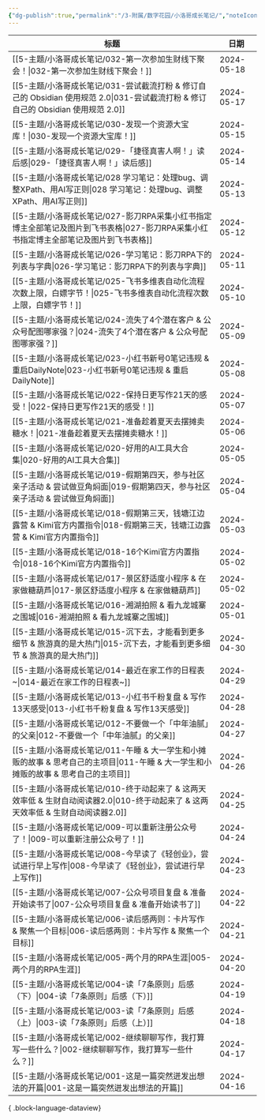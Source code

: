```yaml
---
{"dg-publish":true,"permalink":"/3-附属/数字花园/小洛哥成长笔记/","noteIcon":"1","created":"2024-04-10","updated":"2024-04-21"}
---
```


| 标题                                                                                             | 日期         |
| ---------------------------------------------------------------------------------------------- | ---------- |
| [[5-主题/小洛哥成长笔记/032-第一次参加生财线下聚会！\|032-第一次参加生财线下聚会！]]                                         | 2024-05-18 |
| [[5-主题/小洛哥成长笔记/031-尝试截流打粉 & 修订自己的 Obsidian 使用规范 2.0\|031-尝试截流打粉 & 修订自己的 Obsidian 使用规范 2.0]] | 2024-05-17 |
| [[5-主题/小洛哥成长笔记/030-发现一个资源大宝库！\|030-发现一个资源大宝库！]]                                             | 2024-05-15 |
| [[5-主题/小洛哥成长笔记/029-「捷径真害人啊！」读后感\|029-「捷径真害人啊！」读后感]]                                         | 2024-05-14 |
| [[5-主题/小洛哥成长笔记/028 学习笔记：处理bug、调整XPath、用AI写正则\|028 学习笔记：处理bug、调整XPath、用AI写正则]]               | 2024-05-13 |
| [[5-主题/小洛哥成长笔记/027-影刀RPA采集小红书指定博主全部笔记及图片到飞书表格\|027-影刀RPA采集小红书指定博主全部笔记及图片到飞书表格]]             | 2024-05-12 |
| [[5-主题/小洛哥成长笔记/026-学习笔记：影刀RPA下的列表与字典\|026-学习笔记：影刀RPA下的列表与字典]]                               | 2024-05-11 |
| [[5-主题/小洛哥成长笔记/025-飞书多维表自动化流程次数上限，白嫖字节！\|025-飞书多维表自动化流程次数上限，白嫖字节！]]                         | 2024-05-10 |
| [[5-主题/小洛哥成长笔记/024-流失了4个潜在客户 & 公众号配图哪家强？\|024-流失了4个潜在客户 & 公众号配图哪家强？]]                       | 2024-05-09 |
| [[5-主题/小洛哥成长笔记/023-小红书新号0笔记违规 & 重启DailyNote\|023-小红书新号0笔记违规 & 重启DailyNote]]                 | 2024-05-08 |
| [[5-主题/小洛哥成长笔记/022-保持日更写作21天的感受！\|022-保持日更写作21天的感受！]]                                       | 2024-05-07 |
| [[5-主题/小洛哥成长笔记/021-准备趁着夏天去摆摊卖糖水！\|021-准备趁着夏天去摆摊卖糖水！]]                                       | 2024-05-06 |
| [[5-主题/小洛哥成长笔记/020-好用的AI工具大合集\|020-好用的AI工具大合集]]                                             | 2024-05-05 |
| [[5-主题/小洛哥成长笔记/019-假期第四天，参与社区亲子活动 & 尝试做豆角焖面\|019-假期第四天，参与社区亲子活动 & 尝试做豆角焖面]]                 | 2024-05-04 |
| [[5-主题/小洛哥成长笔记/018-假期第三天，钱塘江边露营 & Kimi官方内置指令\|018-假期第三天，钱塘江边露营 & Kimi官方内置指令]]               | 2024-05-03 |
| [[5-主题/小洛哥成长笔记/018-16个Kimi官方内置指令\|018-16个Kimi官方内置指令]]                                       | 2024-05-02 |
| [[5-主题/小洛哥成长笔记/017-景区舒适度小程序 & 在家做糖葫芦\|017-景区舒适度小程序 & 在家做糖葫芦]]                               | 2024-05-02 |
| [[5-主题/小洛哥成长笔记/016-湘湖拍照 & 看九龙城寨之围城\|016-湘湖拍照 & 看九龙城寨之围城]]                                   | 2024-05-01 |
| [[5-主题/小洛哥成长笔记/015-沉下去，才能看到更多细节 & 旅游真的是大热门\|015-沉下去，才能看到更多细节 & 旅游真的是大热门]]                   | 2024-04-30 |
| [[5-主题/小洛哥成长笔记/014-最近在家工作的日程表~\|014-最近在家工作的日程表~]]                                           | 2024-04-29 |
| [[5-主题/小洛哥成长笔记/013-小红书千粉复盘 & 写作13天感受\|013-小红书千粉复盘 & 写作13天感受]]                               | 2024-04-28 |
| [[5-主题/小洛哥成长笔记/012-不要做一个「中年油腻」的父亲\|012-不要做一个「中年油腻」的父亲]]                                     | 2024-04-27 |
| [[5-主题/小洛哥成长笔记/011-午睡 & 大一学生和小摊贩的故事 & 思考自己的主项目\|011-午睡 & 大一学生和小摊贩的故事 & 思考自己的主项目]]           | 2024-04-26 |
| [[5-主题/小洛哥成长笔记/010-终于动起来了 & 这两天效率低 & 生财自动阅读器2.0\|010-终于动起来了 & 这两天效率低 & 生财自动阅读器2.0]]         | 2024-04-25 |
| [[5-主题/小洛哥成长笔记/009-可以重新注册公众号了！\|009-可以重新注册公众号了！]]                                           | 2024-04-24 |
| [[5-主题/小洛哥成长笔记/008-今早读了《轻创业》，尝试进行早上写作\|008-今早读了《轻创业》，尝试进行早上写作]]                             | 2024-04-23 |
| [[5-主题/小洛哥成长笔记/007-公众号项目复盘 & 准备开始读书了\|007-公众号项目复盘 & 准备开始读书了]]                               | 2024-04-22 |
| [[5-主题/小洛哥成长笔记/006-读后感两则：卡片写作 & 聚焦一个目标\|006-读后感两则：卡片写作 & 聚焦一个目标]]                           | 2024-04-21 |
| [[5-主题/小洛哥成长笔记/005-两个月的RPA生涯\|005-两个月的RPA生涯]]                                               | 2024-04-20 |
| [[5-主题/小洛哥成长笔记/004-读「7条原则」后感（下）\|004-读「7条原则」后感（下）]]                                         | 2024-04-19 |
| [[5-主题/小洛哥成长笔记/003-读「7条原则」后感（上）\|003-读「7条原则」后感（上）]]                                         | 2024-04-18 |
| [[5-主题/小洛哥成长笔记/002-继续聊聊写作，我打算写一些什么？\|002-继续聊聊写作，我打算写一些什么？]]                                 | 2024-04-17 |
| [[5-主题/小洛哥成长笔记/001-这是一篇突然迸发出想法的开篇\|001-这是一篇突然迸发出想法的开篇]]                                     | 2024-04-16 |

{ .block-language-dataview}